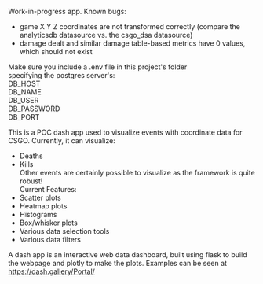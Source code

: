 Work-in-progress app.
Known bugs:
- game X Y Z coordinates are not transformed correctly (compare the analyticsdb datasource vs. the csgo_dsa datasource)
- damage dealt and similar damage table-based metrics have 0 values, which should not exist

Make sure you include a .env file in this project's folder  
specifying the postgres server's:  
DB_HOST  
DB_NAME  
DB_USER  
DB_PASSWORD  
DB_PORT  


This is a POC dash app used to visualize events with coordinate data for CSGO. Currently, it can visualize:  
- Deaths  
- Kills  
Other events are certainly possible to visualize as the framework is quite robust!  
Current Features:  
- Scatter plots  
- Heatmap plots  
- Histograms
- Box/whisker plots
- Various data selection tools
- Various data filters

A dash app is an interactive web data dashboard, built using flask to build the webpage and plotly to make the plots.
Examples can be seen at https://dash.gallery/Portal/  


